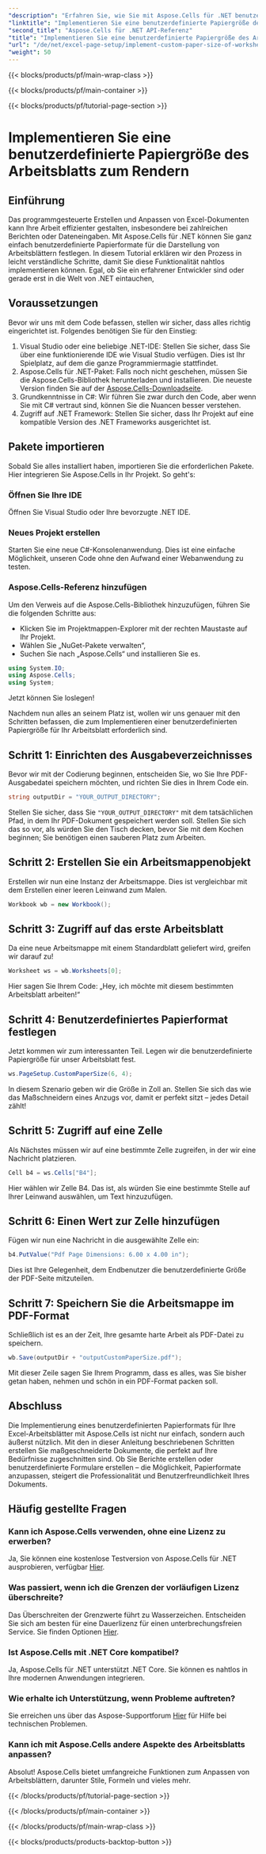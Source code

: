```yaml
---
"description": "Erfahren Sie, wie Sie mit Aspose.Cells für .NET benutzerdefinierte Papierformate in Excel festlegen. Schritt-für-Schritt-Anleitung für nahtloses Rendern von Arbeitsblättern."
"linktitle": "Implementieren Sie eine benutzerdefinierte Papiergröße des Arbeitsblatts zum Rendern"
"second_title": "Aspose.Cells für .NET API-Referenz"
"title": "Implementieren Sie eine benutzerdefinierte Papiergröße des Arbeitsblatts zum Rendern"
"url": "/de/net/excel-page-setup/implement-custom-paper-size-of-worksheet-for-rendering/"
"weight": 50
---
```


{{< blocks/products/pf/main-wrap-class >}}

{{< blocks/products/pf/main-container >}}

{{< blocks/products/pf/tutorial-page-section >}}

# Implementieren Sie eine benutzerdefinierte Papiergröße des Arbeitsblatts zum Rendern

## Einführung

Das programmgesteuerte Erstellen und Anpassen von Excel-Dokumenten kann Ihre Arbeit effizienter gestalten, insbesondere bei zahlreichen Berichten oder Dateneingaben. Mit Aspose.Cells für .NET können Sie ganz einfach benutzerdefinierte Papierformate für die Darstellung von Arbeitsblättern festlegen. In diesem Tutorial erklären wir den Prozess in leicht verständliche Schritte, damit Sie diese Funktionalität nahtlos implementieren können. Egal, ob Sie ein erfahrener Entwickler sind oder gerade erst in die Welt von .NET eintauchen,

## Voraussetzungen

Bevor wir uns mit dem Code befassen, stellen wir sicher, dass alles richtig eingerichtet ist. Folgendes benötigen Sie für den Einstieg:

1. Visual Studio oder eine beliebige .NET-IDE: Stellen Sie sicher, dass Sie über eine funktionierende IDE wie Visual Studio verfügen. Dies ist Ihr Spielplatz, auf dem die ganze Programmiermagie stattfindet.
2. Aspose.Cells für .NET-Paket: Falls noch nicht geschehen, müssen Sie die Aspose.Cells-Bibliothek herunterladen und installieren. Die neueste Version finden Sie auf der [Aspose.Cells-Downloadseite](https://releases.aspose.com/cells/net/).
3. Grundkenntnisse in C#: Wir führen Sie zwar durch den Code, aber wenn Sie mit C# vertraut sind, können Sie die Nuancen besser verstehen.
4. Zugriff auf .NET Framework: Stellen Sie sicher, dass Ihr Projekt auf eine kompatible Version des .NET Frameworks ausgerichtet ist.

## Pakete importieren

Sobald Sie alles installiert haben, importieren Sie die erforderlichen Pakete. Hier integrieren Sie Aspose.Cells in Ihr Projekt. So geht's:

### Öffnen Sie Ihre IDE

Öffnen Sie Visual Studio oder Ihre bevorzugte .NET IDE.

### Neues Projekt erstellen

Starten Sie eine neue C#-Konsolenanwendung. Dies ist eine einfache Möglichkeit, unseren Code ohne den Aufwand einer Webanwendung zu testen.

### Aspose.Cells-Referenz hinzufügen

Um den Verweis auf die Aspose.Cells-Bibliothek hinzuzufügen, führen Sie die folgenden Schritte aus:
- Klicken Sie im Projektmappen-Explorer mit der rechten Maustaste auf Ihr Projekt.
- Wählen Sie „NuGet-Pakete verwalten“,
- Suchen Sie nach „Aspose.Cells“ und installieren Sie es.

```csharp
using System.IO;
using Aspose.Cells;
using System;
```

Jetzt können Sie loslegen!

Nachdem nun alles an seinem Platz ist, wollen wir uns genauer mit den Schritten befassen, die zum Implementieren einer benutzerdefinierten Papiergröße für Ihr Arbeitsblatt erforderlich sind. 

## Schritt 1: Einrichten des Ausgabeverzeichnisses

Bevor wir mit der Codierung beginnen, entscheiden Sie, wo Sie Ihre PDF-Ausgabedatei speichern möchten, und richten Sie dies in Ihrem Code ein.

```csharp
string outputDir = "YOUR_OUTPUT_DIRECTORY";
```

Stellen Sie sicher, dass Sie `"YOUR_OUTPUT_DIRECTORY"` mit dem tatsächlichen Pfad, in dem Ihr PDF-Dokument gespeichert werden soll. Stellen Sie sich das so vor, als würden Sie den Tisch decken, bevor Sie mit dem Kochen beginnen; Sie benötigen einen sauberen Platz zum Arbeiten.

## Schritt 2: Erstellen Sie ein Arbeitsmappenobjekt

Erstellen wir nun eine Instanz der Arbeitsmappe. Dies ist vergleichbar mit dem Erstellen einer leeren Leinwand zum Malen.

```csharp
Workbook wb = new Workbook();
```

## Schritt 3: Zugriff auf das erste Arbeitsblatt

Da eine neue Arbeitsmappe mit einem Standardblatt geliefert wird, greifen wir darauf zu! 

```csharp
Worksheet ws = wb.Worksheets[0];
```

Hier sagen Sie Ihrem Code: „Hey, ich möchte mit diesem bestimmten Arbeitsblatt arbeiten!“ 

## Schritt 4: Benutzerdefiniertes Papierformat festlegen

Jetzt kommen wir zum interessanten Teil. Legen wir die benutzerdefinierte Papiergröße für unser Arbeitsblatt fest.

```csharp
ws.PageSetup.CustomPaperSize(6, 4);
```

In diesem Szenario geben wir die Größe in Zoll an. Stellen Sie sich das wie das Maßschneidern eines Anzugs vor, damit er perfekt sitzt – jedes Detail zählt!

## Schritt 5: Zugriff auf eine Zelle

Als Nächstes müssen wir auf eine bestimmte Zelle zugreifen, in der wir eine Nachricht platzieren. 

```csharp
Cell b4 = ws.Cells["B4"];
```

Hier wählen wir Zelle B4. Das ist, als würden Sie eine bestimmte Stelle auf Ihrer Leinwand auswählen, um Text hinzuzufügen.

## Schritt 6: Einen Wert zur Zelle hinzufügen

Fügen wir nun eine Nachricht in die ausgewählte Zelle ein:

```csharp
b4.PutValue("Pdf Page Dimensions: 6.00 x 4.00 in");
```

Dies ist Ihre Gelegenheit, dem Endbenutzer die benutzerdefinierte Größe der PDF-Seite mitzuteilen.

## Schritt 7: Speichern Sie die Arbeitsmappe im PDF-Format

Schließlich ist es an der Zeit, Ihre gesamte harte Arbeit als PDF-Datei zu speichern.

```csharp
wb.Save(outputDir + "outputCustomPaperSize.pdf");
```

Mit dieser Zeile sagen Sie Ihrem Programm, dass es alles, was Sie bisher getan haben, nehmen und schön in ein PDF-Format packen soll.

## Abschluss

Die Implementierung eines benutzerdefinierten Papierformats für Ihre Excel-Arbeitsblätter mit Aspose.Cells ist nicht nur einfach, sondern auch äußerst nützlich. Mit den in dieser Anleitung beschriebenen Schritten erstellen Sie maßgeschneiderte Dokumente, die perfekt auf Ihre Bedürfnisse zugeschnitten sind. Ob Sie Berichte erstellen oder benutzerdefinierte Formulare erstellen – die Möglichkeit, Papierformate anzupassen, steigert die Professionalität und Benutzerfreundlichkeit Ihres Dokuments. 

## Häufig gestellte Fragen

### Kann ich Aspose.Cells verwenden, ohne eine Lizenz zu erwerben?
Ja, Sie können eine kostenlose Testversion von Aspose.Cells für .NET ausprobieren, verfügbar [Hier](https://releases.aspose.com/).

### Was passiert, wenn ich die Grenzen der vorläufigen Lizenz überschreite?
Das Überschreiten der Grenzwerte führt zu Wasserzeichen. Entscheiden Sie sich am besten für eine Dauerlizenz für einen unterbrechungsfreien Service. Sie finden Optionen [Hier](https://purchase.aspose.com/buy).

### Ist Aspose.Cells mit .NET Core kompatibel?
Ja, Aspose.Cells für .NET unterstützt .NET Core. Sie können es nahtlos in Ihre modernen Anwendungen integrieren.

### Wie erhalte ich Unterstützung, wenn Probleme auftreten?
Sie erreichen uns über das Aspose-Supportforum [Hier](https://forum.aspose.com/c/cells/9) für Hilfe bei technischen Problemen.

### Kann ich mit Aspose.Cells andere Aspekte des Arbeitsblatts anpassen?
Absolut! Aspose.Cells bietet umfangreiche Funktionen zum Anpassen von Arbeitsblättern, darunter Stile, Formeln und vieles mehr.

{{< /blocks/products/pf/tutorial-page-section >}}

{{< /blocks/products/pf/main-container >}}

{{< /blocks/products/pf/main-wrap-class >}}

{{< blocks/products/products-backtop-button >}}